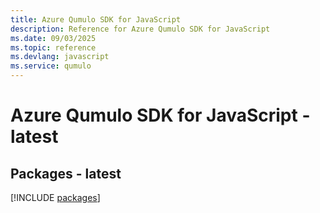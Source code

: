 ```yaml
---
title: Azure Qumulo SDK for JavaScript
description: Reference for Azure Qumulo SDK for JavaScript
ms.date: 09/03/2025
ms.topic: reference
ms.devlang: javascript
ms.service: qumulo
---
```

# Azure Qumulo SDK for JavaScript - latest
## Packages - latest
[!INCLUDE [packages](qumulo-index.md)]